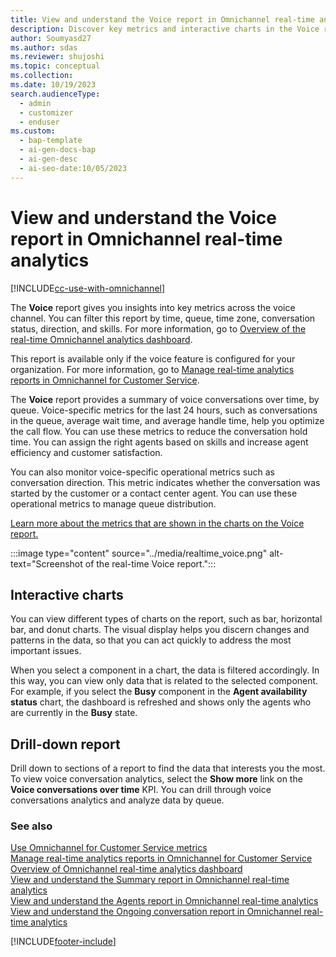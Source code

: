 ```yaml
---
title: View and understand the Voice report in Omnichannel real-time analytics
description: Discover key metrics and interactive charts in the Voice report of Omnichannel real-time analytics to optimize call flow and increase customer satisfaction.
author: Soumyasd27
ms.author: sdas
ms.reviewer: shujoshi
ms.topic: conceptual
ms.collection:
ms.date: 10/19/2023
search.audienceType:
  - admin
  - customizer
  - enduser
ms.custom:
  - bap-template
  - ai-gen-docs-bap
  - ai-gen-desc
  - ai-seo-date:10/05/2023
---
```


# View and understand the Voice report in Omnichannel real-time analytics

[!INCLUDE[cc-use-with-omnichannel](../../includes/cc-use-with-omnichannel.md)]

The **Voice** report gives you insights into key metrics across the voice channel. You can filter this report by time, queue, time zone, conversation status, direction, and skills. For more information, go to [Overview of the real-time Omnichannel analytics dashboard](intro-realtime-analytics-dashboard.md).

This report is available only if the voice feature is configured for your organization. For more information, go to [Manage real-time analytics reports in Omnichannel for Customer Service](../administer/enable-realtime-analytics-dashboard-administrator.md#manage-real-time-analytics-reports-in-omnichannel-for-customer-service).

The **Voice** report provides a summary of voice conversations over time, by queue. Voice-specific metrics for the last 24 hours, such as conversations in the queue, average wait time, and average handle time, help you optimize the call flow. You can use these metrics to reduce the conversation hold time. You can assign the right agents based on skills and increase agent efficiency and customer satisfaction.

You can also monitor voice-specific operational metrics such as conversation direction. This metric indicates whether the conversation was started by the customer or a contact center agent. You can use these operational metrics to manage queue distribution.

[Learn more about the metrics that are shown in the charts on the Voice report.](oc-metrics-dimensions.md#use-omnichannel-for-customer-service-metrics)

:::image type="content" source="../media/realtime_voice.png" alt-text="Screenshot of the real-time Voice report.":::

## Interactive charts

You can view different types of charts on the report, such as bar, horizontal bar, and donut charts. The visual display helps you discern changes and patterns in the data, so that you can act quickly to address the most important issues.

When you select a component in a chart, the data is filtered accordingly. In this way, you can view only data that is related to the selected component. For example, if you select the **Busy** component in the **Agent availability status** chart, the dashboard is refreshed and shows only the agents who are currently in the **Busy** state.

## Drill-down report

Drill down to sections of a report to find the data that interests you the most. To view voice conversation analytics, select the **Show more** link on the **Voice conversations over time** KPI. You can drill through voice conversations analytics and analyze data by queue.

### See also

[Use Omnichannel for Customer Service metrics](oc-metrics-dimensions.md#use-omnichannel-for-customer-service-metrics)<br>
[Manage real-time analytics reports in Omnichannel for Customer Service](../administer/enable-realtime-analytics-dashboard-administrator.md)<br>
[Overview of Omnichannel real-time analytics dashboard](intro-realtime-analytics-dashboard.md#overview-of-omnichannel-real-time-analytics-dashboard)<br>
[View and understand the Summary report in Omnichannel real-time analytics](realtime-summary-dashboard.md#view-and-understand-the-summary-report-in-omnichannel-real-time-analytics)<br>
[View and understand the Agents report in Omnichannel real-time analytics](realtime-agents-analytics.md)<br>
[View and understand the Ongoing conversation report in Omnichannel real-time analytics](realtime-ongoing.md)

[!INCLUDE[footer-include](../../includes/footer-banner.md)]

